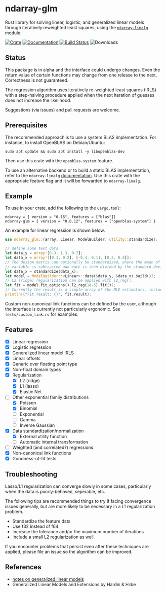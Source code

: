 # ndarray-glm

Rust library for solving linear, logistic, and generalized linear models through
iteratively reweighted least squares, using the
[`ndarray-linalg`](https://docs.rs/crate/ndarray-linalg/) module.

[![Crate](https://img.shields.io/crates/v/ndarray-glm.svg)](https://crates.io/crates/ndarray-glm)
[![Documentation](https://docs.rs/ndarray-glm/badge.svg)](https://docs.rs/ndarray-glm)
[![Build Status](https://travis-ci.org/felix-clark/ndarray-glm.png?branch=master)](https://travis-ci.org/felix-clark/ndarray-glm)
![Downloads](https://img.shields.io/crates/d/ndarray-glm)

## Status

This package is in alpha and the interface could undergo changes. Even the
return value of certain functions may change from one release to the next.
Correctness is not guaranteed.

The regression algorithm uses iteratively re-weighted least squares (IRLS) with
a step-halving procedure applied when the next iteration of guesses does not
increase the likelihood.

Suggestions (via issues) and pull requests are welcome.

## Prerequisites

The recommended approach is to use a system BLAS implementation. For instance, to install
OpenBLAS on Debian/Ubuntu:
```
sudo apt update && sudo apt install -y libopenblas-dev
```
Then use this crate with the `openblas-system` feature.

To use an alternative backend or to build a static BLAS implementation, refer to the
`ndarray-linalg`
[documentation](https://github.com/rust-ndarray/ndarray-linalg#backend-features). Use
this crate with the appropriate feature flag and it will be forwarded to
`ndarray-linalg`.

## Example

To use in your crate, add the following to the `Cargo.toml`:

```
ndarray = { version = "0.15", features = ["blas"]}
ndarray-glm = { version = "0.0.12", features = ["openblas-system"] }
```

An example for linear regression is shown below.

``` rust
use ndarray_glm::{array, Linear, ModelBuilder, utility::standardize};

// define some test data
let data_y = array![0.3, 1.3, 0.7];
let data_x = array![[0.1, 0.2], [-0.4, 0.1], [0.2, 0.4]];
// The design matrix can optionally be standardized, where the mean of each independent
// variable is subtracted and each is then divided by the standard deviation of that variable.
let data_x = standardize(data_x);
let model = ModelBuilder::<Linear>::data(&data_y, &data_x).build()?;
// L2 (ridge) regularization can be applied with l2_reg().
let fit = model.fit_options().l2_reg(1e-5).fit()?;
// Currently the result is a simple array of the MLE estimators, including the intercept term.
println!("Fit result: {}", fit.result);
```

Custom non-canonical link functions can be defined by the user, although the
interface is currently not particularly ergonomic. See `tests/custom_link.rs`
for examples.

## Features

- [X] Linear regression
- [X] Logistic regression
- [X] Generalized linear model IRLS
- [X] Linear offsets
- [X] Generic over floating point type
- [X] Non-float domain types
- [X] Regularization
  - [X] L2 (ridge)
  - [X] L1 (lasso)
  - [X] Elastic Net
- [ ] Other exponential family distributions
  - [X] Poisson
  - [X] Binomial
  - [ ] Exponential
  - [ ] Gamma
  - [ ] Inverse Gaussian
- [X] Data standardization/normalization
  - [X] External utility function
  - [ ] Automatic internal transformation
- [ ] Weighted (and correlated?) regressions
- [X] Non-canonical link functions
- [X] Goodness-of-fit tests

## Troubleshooting

Lasso/L1 regularization can converge slowly in some cases, particularly when
the data is poorly-behaved, seperable, etc.

The following tips are recommended things to try if facing convergence issues
generally, but are more likely to be necessary in a L1 regularization problem.

* Standardize the feature data
* Use f32 instead of f64
* Increase the tolerance and/or the maximum number of iterations
* Include a small L2 regularization as well.

If you encounter problems that persist even after these techniques are applied,
please file an issue so the algorithm can be improved.

## References

* [notes on generalized linear models](https://felix-clark.github.io/glm-math)
* Generalized Linear Models and Extensions by Hardin & Hilbe
